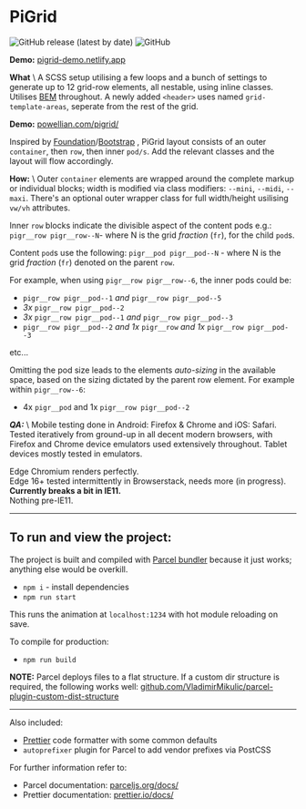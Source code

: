 # PiGrid

![GitHub release (latest by date)](https://img.shields.io/github/v/release/powellian/pigrid) ![GitHub](https://img.shields.io/github/license/powellian/pigrid)

**Demo:** [pigrid-demo.netlify.app](https://pigrid-demo.netlify.app/)

**What** \ A SCSS setup utilising a few loops and a bunch of settings to generate up to 12 grid-row elements, all nestable, using inline classes. Utilises [BEM](https://css-tricks.com/bem-101/) throughout.
A newly added `<header>` uses named `grid-template-areas`, seperate from the rest of the grid.

**Demo:** [powellian.com/pigrid/]()

Inspired by [Foundation](https://foundation.zurb.com/sites/docs/)/[Bootstrap](https://getbootstrap.com/docs/4.3/getting-started/introduction/) , PiGrid layout consists of an outer `container`, then `row`, then inner `pod/s`. Add the relevant classes and the layout will flow accordingly.

**How:** \ Outer `container` elements are wrapped around the complete markup or individual blocks; width is modified via class modifiers: `--mini`, `--midi`, `--maxi`. There's an optional outer wrapper class for full width/height usilising `vw/vh` attributes.

Inner `row` blocks indicate the divisible aspect of the content pods e.g.:
`pigr__row pigr__row--N`- where N is the grid _fraction_ (`fr`), for the child `pod`s.

Content `pod`s use the following: `pigr__pod pigr__pod--N` - where N is the grid _fraction_ (`fr`) denoted on the parent `row`.

For example, when using `pigr__row pigr__row--6`, the inner pods could be:

- `pigr__row pigr__pod--1` _and_ `pigr__row pigr__pod--5`
- _3x_ `pigr__row pigr__pod--2`
- _3x_ `pigr__row pigr__pod--1` _and_ `pigr__row pigr__pod--3`
- `pigr__row pigr__pod--2` _and 1x_ `pigr__row` _and 1x_ `pigr__row pigr__pod--3`

etc...

Omitting the pod size leads to the elements _auto-sizing_ in the available space, based on the sizing dictated by the parent row element. For example within `pigr__row--6`:

- 4x `pigr__pod` and 1x `pigr__row pigr__pod--2`

**_QA:_** \ Mobile testing done in Android: Firefox & Chrome and iOS: Safari.
Tested iteratively from ground-up in all decent modern browsers, with Firefox and Chrome device emulators used extensively throughout.
Tablet devices mostly tested in emulators.

Edge Chromium renders perfectly. \
Edge 16+ tested intermittently in Browserstack, needs more (in progress). \
**Currently breaks a bit in IE11.** \
Nothing pre-IE11.

---

## To run and view the project:

The project is built and compiled with [Parcel bundler](https://parceljs.org/) because it just works; anything else would be overkill.

- `npm i` - install dependencies
- `npm run start`

This runs the animation at `localhost:1234` with hot module reloading on save.

To compile for production:

- `npm run build`

**NOTE:**
Parcel deploys files to a flat structure. If a custom dir structure is required, the following works well: [github.com/VladimirMikulic/parcel-plugin-custom-dist-structure](https://github.com/VladimirMikulic/parcel-plugin-custom-dist-structure)

---

Also included:

- [Prettier](https://prettier.io/) code formatter with some common defaults
- `autoprefixer` plugin for Parcel to add vendor prefixes via PostCSS

For further information refer to:

- Parcel documentation: [parceljs.org/docs/](https://parceljs.org/docs/)
- Prettier documentation: [prettier.io/docs/](https://prettier.io/docs/en/index.html)
